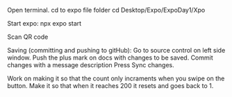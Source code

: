 Open terminal. cd to expo file folder 
cd Desktop/Expo/ExpoDay1/Xpo

Start expo: 
npx expo start

Scan QR code


Saving (committing and pushing to gitHub): 
Go to source control on left side window. 
Push the plus mark on docs with changes to be saved. 
Commit changes with a message description
Press Sync changes. 


Work on making it so that the count only incraments when you swipe on the button. 
Make it so that when it reaches 200 it resets and goes back to 1. 